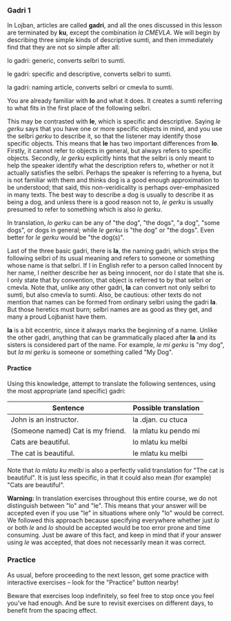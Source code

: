 ### Gadri 1

<!--If you have read and understood the content of all the lessons until now, you have amassed a large enough knowledge of Lojban so that it doesn't matter in which order you learn the rest.-->
<!--As a result, the order of the next lessons will be a mixture of sorted by increasing difficulty and sorted by importance in ordinary Lojban conversation.-->

<!--One of the biggest constrains on your speak now is your limited knowledge on how to make sumti.-->
<!--So far, you only know _ti_ and _lo SELBRI_, which doesn't take you far considering how important sumti are in Lojban.-->
<!--This lesson as well as the following two will be about the Lojban sumti.-->
<!--For now, we focus on the descriptive-like sumti, the ones made with articles like **lo**.-->

In Lojban, articles are called **gadri**, and all the ones discussed in this lesson are terminated by **ku**, except the combination _la CMEVLA_.
We will begin by describing three simple kinds of descriptive sumti, and then immediately find that they are not so simple after all:

<span class="definition-head">lo</span> gadri: generic, converts selbri to sumti.

<span class="definition-head">le</span> gadri: specific and descriptive, converts selbri to sumti.

<span class="definition-head">la</span> gadri: naming article, converts selbri or cmevla to sumti.

You are already familiar with **lo** and what it does.
It creates a sumti referring to what fits in the first place of the following selbri.

This may be contrasted with **le**, which is specific and descriptive.
Saying _le gerku_ says that you have one or more specific objects in mind, and you use the selbri _gerku_ to describe it, so that the listener may identify those specific objects.
This means that **le** has two important differences from **lo**.
Firstly, it cannot refer to objects in general, but always refers to specific objects.
Secondly, _le gerku_ explicitly hints that the selbri is only meant to help the speaker identify what the description refers to, whether or not it actually satisfies the selbri.
Perhaps the speaker is referring to a hyena, but is not familiar with them and thinks dog is a good enough approximation to be understood; that said, this non-veridicality is perhaps over-emphasized in many texts.
The best way to describe a dog is usually to describe it as being a dog, and unless there is a good reason not to, _le gerku_ is usually presumed to refer to something which is also _lo gerku_.

In translation, _lo gerku_ can be any of "the dog", "the dogs", "a dog", "some dogs", or dogs in general; while _le gerku_ is "the dog" or "the dogs".
Even better for _le gerku_ would be "the dog(s)".

Last of the three basic gadri, there is **la**, the naming gadri, which strips the following selbri of its usual meaning and refers to someone or something whose name is that selbri.
If I in English refer to a person called Innocent by her name, I neither describe her as being innocent, nor do I state that she is.
I only state that by convention, that object is referred to by that selbri or cmevla.
Note that, unlike any other gadri, **la** can convert not only selbri to sumti, but also cmevla to sumti.
Also, be cautious: other texts do not mention that names can be formed from ordinary selbri using the gadri **la**.
But those heretics must burn; selbri names are as good as they get, and many a proud Lojbanist have them.

**la** is a bit eccentric, since it always marks the beginning of a name.
Unlike the other gadri, anything that can be grammatically placed after **la** and its sisters is considered part of the name.
For example, _le mi gerku_ is "my dog", but _la mi gerku_ is someone or something called "My Dog".

#### Practice

Using this knowledge, attempt to translate the following sentences, using the most appropriate (and specific) gadri:

|Sentence|Possible translation|
|--------|-----------|
|John is an instructor.|<span class="spoiler-answer">la .djan. cu ctuca</span>|
|(Someone named) Cat is my friend.|<span class="spoiler-answer">la mlatu ku pendo mi</span>|
|Cats are beautiful.|<span class="spoiler-answer">lo mlatu ku melbi</span>|
|The cat is beautiful.|<span class="spoiler-answer">le mlatu ku melbi</span>|

Note that _lo mlatu ku melbi_ is also a perfectly valid translation for "The cat is beautiful".
It is just less specific, in that it could also mean (for example) "Cats are beautiful".

**Warning:** In translation exercises throughout this entire course, we do not distinguish between "lo" and "le".
This means that your answer will be accepted even if you use "le" in situations where only "lo" would be correct.
We followed this approach because specifying everywhere whether just _lo_ or both _le_ and _lo_ should be accepted would be too error prone and time consuming.
Just be aware of this fact, and keep in mind that if your answer using _le_ was accepted, that does not necessarily mean it was correct.

### Practice

As usual, before proceeding to the next lesson, get some practice with interactive exercises &ndash; look for the "Practice" button nearby!

Beware that exercises loop indefinitely, so feel free to stop once you feel you've had enough.
And be sure to revisit exercises on different days, to benefit from the spacing effect.
